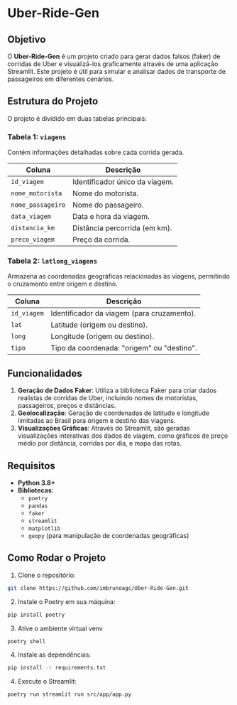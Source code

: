 # Uber-Ride-Gen

## Objetivo
O **Uber-Ride-Gen** é um projeto criado para gerar dados falsos (faker) de corridas de Uber e visualizá-los graficamente através de uma aplicação Streamlit. Este projeto é útil para simular e analisar dados de transporte de passageiros em diferentes cenários.

## Estrutura do Projeto
O projeto é dividido em duas tabelas principais:

### Tabela 1: `viagens`
Contém informações detalhadas sobre cada corrida gerada.

| Coluna          | Descrição                      |
|-----------------|--------------------------------|
| `id_viagem`     | Identificador único da viagem. |
| `nome_motorista`| Nome do motorista.             |
| `nome_passageiro`| Nome do passageiro.           |
| `data_viagem`   | Data e hora da viagem.         |
| `distancia_km`  | Distância percorrida (em km).  |
| `preco_viagem`  | Preço da corrida.              |

### Tabela 2: `latlong_viagens`
Armazena as coordenadas geográficas relacionadas às viagens, permitindo o cruzamento entre origem e destino.

| Coluna          | Descrição                                      |
|-----------------|------------------------------------------------|
| `id_viagem`     | Identificador da viagem (para cruzamento).      |
| `lat`           | Latitude (origem ou destino).                  |
| `long`          | Longitude (origem ou destino).                 |
| `tipo`          | Tipo da coordenada: "origem" ou "destino".     |

## Funcionalidades
1. **Geração de Dados Faker**: Utiliza a biblioteca Faker para criar dados realistas de corridas de Uber, incluindo nomes de motoristas, passageiros, preços e distâncias.
2. **Geolocalização**: Geração de coordenadas de latitude e longitude limitadas ao Brasil para origem e destino das viagens.
3. **Visualizações Gráficas**: Através do Streamlit, são geradas visualizações interativas dos dados de viagem, como gráficos de preço médio por distância, corridas por dia, e mapa das rotas.

## Requisitos
- **Python 3.8+**
- **Bibliotecas**:
  - `poetry`
  - `pandas`
  - `faker`
  - `streamlit`
  - `matplotlib`
  - `geopy` (para manipulação de coordenadas geográficas)

## Como Rodar o Projeto
1. Clone o repositório:
```bash
git clone https://github.com/imbrunoagc/Uber-Ride-Gen.git
```

2. Instale o Poetry em sua máquina:
```bash
pip install poetry
```

3. Ative o ambiente virtual venv
```bash
poetry shell
```

4. Instale as dependências:
```bash
pip install -r requirements.txt
```

4. Execute o Streamlit:
```bash
poetry run streamlit run src/app/app.py
```